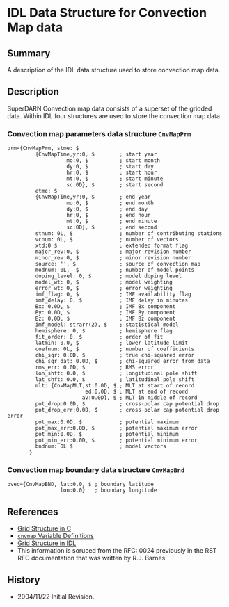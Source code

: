 <!--
(C) copyright 2020 VT SuperDARN, Virginia Polytechnic Institute & State University
author: Kevin Sterne
-->

# IDL Data Structure for Convection Map data

## Summary

A description of the IDL data structure used to store convection map data.

## Description

SuperDARN Convection map data consists of a superset of the gridded data. Within IDL four structures are used to store the convection map data.

### Convection map parameters data structure `CnvMapPrm`
```
prm={CnvMapPrm, stme: $
         {CnvMapTime,yr:0, $        ; start year
                   mo:0, $          ; start month
                   dy:0, $          ; start day
                   hr:0, $          ; start hour
                   mt:0, $          ; start minute
                   sc:0D}, $        ; start second
         etme: $
         {CnvMapTime,yr:0, $        ; end year
                   mo:0, $          ; end month
                   dy:0, $          ; end day
                   hr:0, $          ; end hour
                   mt:0, $          ; end minute
                   sc:0D}, $        ; end second
         stnum: 0L, $               ; number of contributing stations
         vcnum: 0L, $               ; number of vectors
         xtd:0 $                    ; extended format flag
         major_rev:0, $             ; major revision number
         minor_rev:0, $             ; minor revision number
         source: '', $              ; source of convection map
         modnum: 0L,  $             ; number of model points
         doping_level: 0, $         ; model doping level 
         model_wt: 0, $             ; model weighting 
         error_wt: 0, $             ; error weighting
         imf_flag: 0, $             ; IMF availability flag
         imf_delay: 0, $            ; IMF delay in minutes 
         Bx: 0.0D, $                ; IMF Bx component
         By: 0.0D, $                ; IMF By component 
         Bz: 0.0D, $                ; IMF Bz component 
         imf_model: strarr(2), $    ; statistical model
         hemisphere: 0, $           ; hemisphere flag
         fit_order: 0, $            ; order of fit
         latmin: 0.0, $             ; lower latitude limit
         coefnum: 0L, $             ; number of coefficients 
         chi_sqr: 0.0D, $           ; true chi-squared error 
         chi_sqr_dat: 0.0D, $       ; chi-squared error from data
         rms_err: 0.0D, $           ; RMS error 
         lon_shft: 0.0, $           ; longitudinal pole shift  
         lat_shft: 0.0, $           ; latitudinal pole shift 
         mlt: {CnvMapMLT,st:0.0D, $ ; MLT at start of record
                         ed:0.0D, $ ; MLT at end of record
                        av:0.0D}, $ ; MLT in middle of record
         pot_drop:0.0D, $           ; cross-polar cap potential drop 
         pot_drop_err:0.0D, $       ; cross-polar cap potential drop error
         pot_max:0.0D, $            ; potential maximum
         pot_max_err:0.0D, $        ; potential maximum error
         pot_min:0.0D, $            ; potential minimum
         pot_min_err:0.0D, $        ; potential minimum error 
         bndnum: 0L $               ; model vectors 
       }
```

### Convection map boundary data structure `CnvMapBnd`
```
bvec={CnvMapBND, lat:0.0, $ ; boundary latitude
                 lon:0.0}   ; boundary longitude
```

## References

- [Grid Structure in C](developers_guide/grid_struct_c.md)
- [`cnvmap` Variable Definitions](references/general/map.md)
- [Grid Structure in IDL](developers_guide/grid_struct_idl.md)
- This information is soruced from the RFC: 0024 previously in the RST RFC documentation that was written by R.J. Barnes

## History

- 2004/11/22  Initial Revision.


